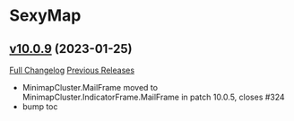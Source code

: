 # SexyMap

## [v10.0.9](https://github.com/funkydude/SexyMap/tree/v10.0.9) (2023-01-25)
[Full Changelog](https://github.com/funkydude/SexyMap/compare/v10.0.8...v10.0.9) [Previous Releases](https://github.com/funkydude/SexyMap/releases)

- MinimapCluster.MailFrame moved to MinimapCluster.IndicatorFrame.MailFrame in patch 10.0.5, closes #324  
- bump toc  

